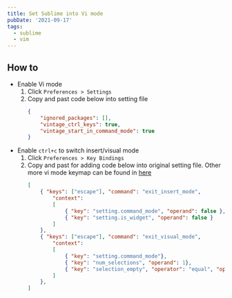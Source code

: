 ```yaml
---
title: Set Sublime into Vi mode
pubDate: '2021-09-17'
tags:
  - sublime
  - vim
---
```


How to
---
- Enable Vi mode
	1. Click `Preferences > Settings`
	1. Copy and past code below into setting file
		```json
		{
			"ignored_packages": [],
			"vintage_ctrl_keys": true,
			"vintage_start_in_command_mode": true
		}
		```
- Enable `ctrl+c` to switch insert/visual mode
	1. Click `Preferences > Key Bindings`
	1. Copy and past for adding code below into original setting file. Other more vi mode keymap can be found in [here](https://github.com/sublimehq/Vintage/blob/master/Default.sublime-keymap#L3)
		```json
		[
			{ "keys": ["escape"], "command": "exit_insert_mode",
				"context":
				[
					{ "key": "setting.command_mode", "operand": false },
					{ "key": "setting.is_widget", "operand": false }
				]
			},
			{ "keys": ["escape"], "command": "exit_visual_mode",
				"context":
				[
					{ "key": "setting.command_mode"},
					{ "key": "num_selections", "operand": 1},
					{ "key": "selection_empty", "operator": "equal", "operand": false, "match_all": false }
				]
			},
		]
		```
